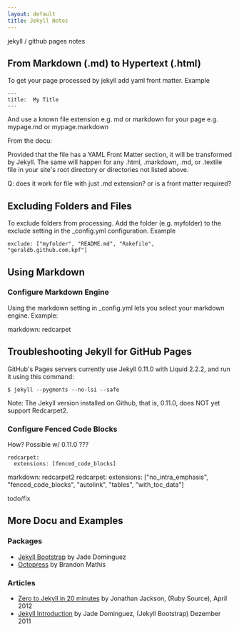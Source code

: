 ```yaml
---
layout: default
title: Jekyll Notes
---
```


jekyll / github pages notes

## From Markdown (.md) to Hypertext (.html)

To get your page processed by jekyll add yaml front matter. Example

    ---
    title:  My Title
    ---

And use a known file extension e.g. md or markdown for your page e.g. mypage.md or mypage.markdown 


From the docu:

Provided that the file has a YAML Front Matter section, it will be transformed by Jekyll. The same will happen for any .html, .markdown, .md, or .textile file in your site's root directory or directories not listed above.

Q: does it work for file with just .md extension? or is a front matter required?


## Excluding Folders and Files

To exclude folders from processing. Add the folder (e.g. myfolder) to the exclude setting in the _config.yml 
configuration. Example

    exclude: ["myfolder", "README.md", "Rakefile", "geraldb.github.com.kpf"]


## Using Markdown

### Configure Markdown Engine

Using the markdown setting in _config.yml lets you select your markdown engine. Example:

   markdown: redcarpet


## Troubleshooting Jekyll for GitHub Pages

GitHub's Pages servers currently use Jekyll 0.11.0 with Liquid 2.2.2,
and run it using this command:

    $ jekyll --pygments --no-lsi --safe

Note: The Jekyll version installed on Github, that is, 0.11.0, does NOT yet support
   Redcarpet2.


### Configure Fenced Code Blocks 

How? Possible w/ 0.11.0 ???


    redcarpet:
      extensions: [fenced_code_blocks]

markdown: redcarpet2
redcarpet:
  extensions: ["no_intra_emphasis", "fenced_code_blocks", "autolink", "tables",     "with_toc_data"]

todo/fix

## More Docu and Examples

### Packages 

* [Jekyll Bootstrap](http://jekyllbootstrap.com) by Jade Dominguez 
* [Octopress](http://octopress.org) by Brandon Mathis

### Articles

* [Zero to Jekyll in 20 minutes](http://rubysource.com/zero-to-jekyll-in-20-minutes) by Jonathan Jackson, (Ruby Source), April 2012
* [Jekyll Introduction](http://jekyllbootstrap.com/lessons/jekyll-introduction.html) by Jade Dominguez, (Jekyll Bootstrap) Dezember 2011
 

